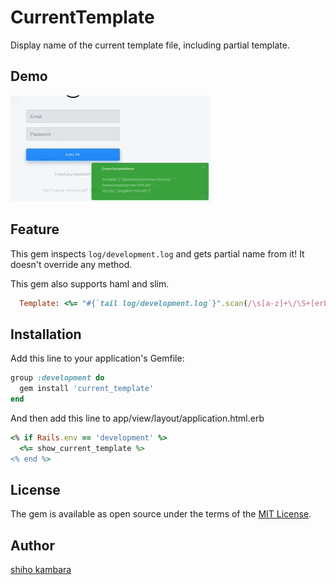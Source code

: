 # CurrentTemplate
Display name of the current template file, including partial template.

## Demo
![demo](https://github.com/shihokambara/current_template/blob/master/demo.gif)

## Feature

This gem inspects `log/development.log` and gets partial name from it!
It  doesn't override any method.

This gem also supports haml and slim.

```ruby
  Template: <%= "#{`tail log/development.log`}".scan(/\s[a-z]+\/\S+[erb|haml|slim]\s/) %> # extract data from log file
```

## Installation
Add this line to your application's Gemfile:

```ruby
group :development do
  gem install 'current_template'
end
```
And then add this line to app/view/layout/application.html.erb

```ruby
<% if Rails.env == 'development' %>
  <%= show_current_template %>
<% end %>
```
## License
The gem is available as open source under the terms of the [MIT License](http://opensource.org/licenses/MIT).

## Author
[shiho kambara](https://github.com/shihokambara)
